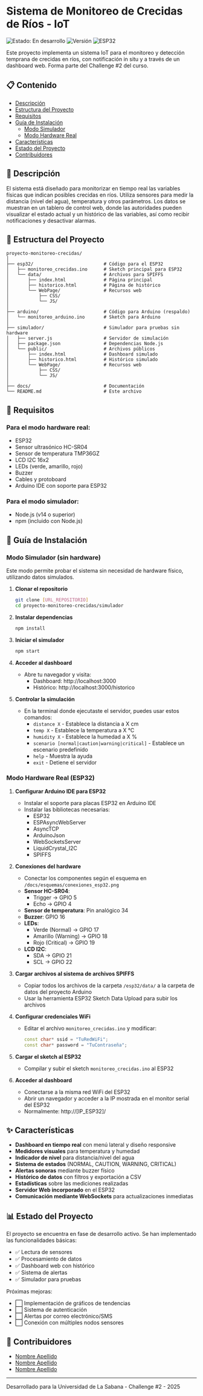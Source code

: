 # Sistema de Monitoreo de Crecidas de Ríos - IoT

![Estado: En desarrollo](https://img.shields.io/badge/Estado-En%20Desarrollo-yellow)
![Versión](https://img.shields.io/badge/Versión-1.0.0-blue)
![ESP32](https://img.shields.io/badge/ESP32-Compatible-green)

Este proyecto implementa un sistema IoT para el monitoreo y detección temprana de crecidas en ríos, con notificación in situ y a través de un dashboard web. Forma parte del Challenge #2 del curso.

## 📋 Contenido

- [Descripción](#descripción)
- [Estructura del Proyecto](#estructura-del-proyecto)
- [Requisitos](#requisitos)
- [Guía de Instalación](#guía-de-instalación)
  - [Modo Simulador](#modo-simulador-sin-hardware)
  - [Modo Hardware Real](#modo-hardware-real-esp32)
- [Características](#características)
- [Estado del Proyecto](#estado-del-proyecto)
- [Contribuidores](#contribuidores)

## 📝 Descripción

El sistema está diseñado para monitorizar en tiempo real las variables físicas que indican posibles crecidas en ríos. Utiliza sensores para medir la distancia (nivel del agua), temperatura y otros parámetros. Los datos se muestran en un tablero de control web, donde las autoridades pueden visualizar el estado actual y un histórico de las variables, así como recibir notificaciones y desactivar alarmas.

## 📁 Estructura del Proyecto

```
proyecto-monitoreo-crecidas/
│
├── esp32/                          # Código para el ESP32
│   ├── monitoreo_crecidas.ino      # Sketch principal para ESP32
│   └── data/                       # Archivos para SPIFFS
│       ├── index.html              # Página principal
│       ├── historico.html          # Página de histórico
│       └── WebPage/                # Recursos web
│           ├── CSS/
│           └── JS/
│
├── arduino/                        # Código para Arduino (respaldo)
│   └── monitoreo_arduino.ino       # Sketch para Arduino
│
├── simulador/                      # Simulador para pruebas sin hardware
│   ├── server.js                   # Servidor de simulación
│   ├── package.json                # Dependencias Node.js
│   └── public/                     # Archivos públicos
│       ├── index.html              # Dashboard simulado
│       ├── historico.html          # Histórico simulado
│       └── WebPage/                # Recursos web
│           ├── CSS/
│           └── JS/
│
├── docs/                           # Documentación
└── README.md                       # Este archivo
```

## 🔧 Requisitos

### Para el modo hardware real:
- ESP32
- Sensor ultrasónico HC-SR04
- Sensor de temperatura TMP36GZ
- LCD I2C 16x2
- LEDs (verde, amarillo, rojo)
- Buzzer
- Cables y protoboard
- Arduino IDE con soporte para ESP32

### Para el modo simulador:
- Node.js (v14 o superior)
- npm (incluido con Node.js)

## 🚀 Guía de Instalación

### Modo Simulador (sin hardware)

Este modo permite probar el sistema sin necesidad de hardware físico, utilizando datos simulados.

1. **Clonar el repositorio**
   ```bash
   git clone [URL_REPOSITORIO]
   cd proyecto-monitoreo-crecidas/simulador
   ```

2. **Instalar dependencias**
   ```bash
   npm install
   ```

3. **Iniciar el simulador**
   ```bash
   npm start
   ```

4. **Acceder al dashboard**
   - Abre tu navegador y visita:
     - Dashboard: http://localhost:3000
     - Histórico: http://localhost:3000/historico

5. **Controlar la simulación**
   - En la terminal donde ejecutaste el servidor, puedes usar estos comandos:
     - `distance X` - Establece la distancia a X cm
     - `temp X` - Establece la temperatura a X °C
     - `humidity X` - Establece la humedad a X %
     - `scenario [normal|caution|warning|critical]` - Establece un escenario predefinido
     - `help` - Muestra la ayuda
     - `exit` - Detiene el servidor

### Modo Hardware Real (ESP32)

1. **Configurar Arduino IDE para ESP32**
   - Instalar el soporte para placas ESP32 en Arduino IDE
   - Instalar las bibliotecas necesarias:
     * ESP32
     * ESPAsyncWebServer
     * AsyncTCP
     * ArduinoJson
     * WebSocketsServer
     * LiquidCrystal_I2C
     * SPIFFS

2. **Conexiones del hardware**
   - Conectar los componentes según el esquema en `/docs/esquemas/conexiones_esp32.png`
   - **Sensor HC-SR04**: 
     * Trigger -> GPIO 5
     * Echo -> GPIO 4
   - **Sensor de temperatura**: Pin analógico 34
   - **Buzzer**: GPIO 16
   - **LEDs**:
     * Verde (Normal) -> GPIO 17
     * Amarillo (Warning) -> GPIO 18
     * Rojo (Critical) -> GPIO 19
   - **LCD I2C**:
     * SDA -> GPIO 21
     * SCL -> GPIO 22

3. **Cargar archivos al sistema de archivos SPIFFS**
   - Copiar todos los archivos de la carpeta `/esp32/data/` a la carpeta de datos del proyecto Arduino
   - Usar la herramienta ESP32 Sketch Data Upload para subir los archivos

4. **Configurar credenciales WiFi**
   - Editar el archivo `monitoreo_crecidas.ino` y modificar:
     ```cpp
     const char* ssid = "TuRedWiFi";
     const char* password = "TuContraseña";
     ```

5. **Cargar el sketch al ESP32**
   - Compilar y subir el sketch `monitoreo_crecidas.ino` al ESP32

6. **Acceder al dashboard**
   - Conectarse a la misma red WiFi del ESP32
   - Abrir un navegador y acceder a la IP mostrada en el monitor serial del ESP32
   - Normalmente: http://[IP_ESP32]/

## ✨ Características

- **Dashboard en tiempo real** con menú lateral y diseño responsive
- **Medidores visuales** para temperatura y humedad
- **Indicador de nivel** para distancia/nivel del agua
- **Sistema de estados** (NORMAL, CAUTION, WARNING, CRITICAL)
- **Alertas sonoras** mediante buzzer físico
- **Histórico de datos** con filtros y exportación a CSV
- **Estadísticas** sobre las mediciones realizadas
- **Servidor Web incorporado** en el ESP32
- **Comunicación mediante WebSockets** para actualizaciones inmediatas

## 📊 Estado del Proyecto

El proyecto se encuentra en fase de desarrollo activo. Se han implementado las funcionalidades básicas:

- ✅ Lectura de sensores
- ✅ Procesamiento de datos
- ✅ Dashboard web con histórico
- ✅ Sistema de alertas
- ✅ Simulador para pruebas

Próximas mejoras:
- ⬜ Implementación de gráficos de tendencias
- ⬜ Sistema de autenticación
- ⬜ Alertas por correo electrónico/SMS
- ⬜ Conexión con múltiples nodos sensores

## 👥 Contribuidores

- [Nombre Apellido](mailto:email@example.com)
- [Nombre Apellido](mailto:email@example.com)
- [Nombre Apellido](mailto:email@example.com)

---

Desarrollado para la Universidad de La Sabana - Challenge #2 - 2025
